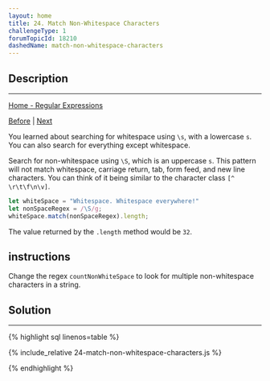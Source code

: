 ```yaml
---
layout: home
title: 24. Match Non-Whitespace Characters
challengeType: 1
forumTopicId: 18210
dashedName: match-non-whitespace-characters
---
```


<div class="row">
<div class="columnStmt" markdown="1">

## Description
------

[Home - Regular Expressions](../regular-expressions/README.md)

[Before](./23-match-whitespace.md)  | [Next](./25-specify-upper-and-lower-number-of-matches.md) 

You learned about searching for whitespace using `\s`, with a lowercase `s`. You can also search for everything except whitespace.

Search for non-whitespace using `\S`, which is an uppercase `s`. This pattern will not match whitespace, carriage return, tab, form feed, and new line characters. You can think of it being similar to the character class `[^ \r\t\f\n\v]`.

```js
let whiteSpace = "Whitespace. Whitespace everywhere!"
let nonSpaceRegex = /\S/g;
whiteSpace.match(nonSpaceRegex).length;
```

The value returned by the `.length` method would be `32`.

##  instructions 

Change the regex `countNonWhiteSpace` to look for multiple non-whitespace characters in a string.

</div>
<div class="columnSol" markdown="1">

## Solution
------

{% highlight sql linenos=table %}

{% include_relative 24-match-non-whitespace-characters.js %}

{% endhighlight %}

</div>
</div>